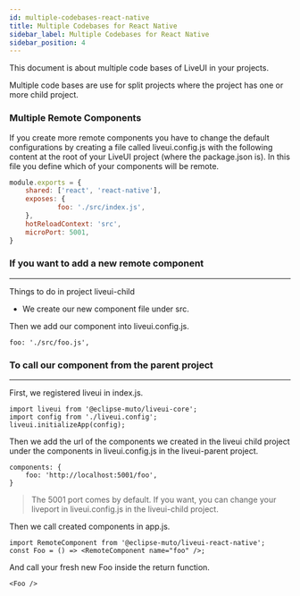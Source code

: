 ```yaml
---
id: multiple-codebases-react-native
title: Multiple Codebases for React Native
sidebar_label: Multiple Codebases for React Native
sidebar_position: 4
---
```


This document is about multiple code bases of LiveUI in your projects.

Multiple code bases are use for split projects where the project has one or more child project.


### Multiple Remote Components

If you create more remote components you have to change the default configurations by creating a file called liveui.config.js with the following content at the root of your LiveUI project (where the package.json is). In this file you define which of your components will be remote.

```js
module.exports = {
    shared: ['react', 'react-native'],
    exposes: {
            foo: './src/index.js', 
    },
    hotReloadContext: 'src',
    microPort: 5001, 
}
```

### If you want to add a new remote component
---
Things to do in project liveui-child

- We create our new component file under src.

Then we add our component into liveui.config.js.

	foo: './src/foo.js',


### To call our component from the parent project 
---

First, we registered liveui in index.js.

    import liveui from '@eclipse-muto/liveui-core';
	import config from './liveui.config';
	liveui.initializeApp(config);


Then we add the url of the components we created in the liveui child project under the components in liveui.config.js in the liveui-parent project.

    components: {
        foo: 'http://localhost:5001/foo',
    }

>The 5001 port comes by default. If you want, you can change your liveport in liveui.config.js in the liveui-child project.

Then we call created components in app.js.

    import RemoteComponent from '@eclipse-muto/liveui-react-native';
    const Foo = () => <RemoteComponent name="foo" />;

And call your fresh new Foo inside the return function.

	<Foo /> 

